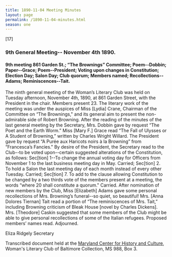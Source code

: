 ```yaml
---
title: 1890-11-04 Meeting Minutes
layout: page
permalink: /1890-11-04-minutes.html
season: one
---
```

[17]

### 9th General Meeting-- November 4th 1890.

#### 9th meeting 861 Garden St.; “The Brownings” Committee; Poem--Dobbin; Paper--Grace; Poem--President; Voting upon changes in Constitution; Election Day; Salon Day; Club quorum; Members named; Recollections--Adams; Reminiscences--Tait.

The ninth general meeting of the Woman’s Literary Club was held on Tuesday afternoon, November 4th, 1890, at 861 Garden Street, with the President in the chair. Members present 23. The literary work of the meeting was under the auspices of Miss [Lydia] Crane, Chairman of the Committee on “The Brownings," and its general aim to present the non-admirable side of Robert Browning. After the reading of the minutes of the last general meeting by the Secretary, Mrs. Dobbin gave by request “The Poet and the Earth Worm.” Miss [Mary F.] Grace read “The Fall of Ulysses or A Student of Browning,” written by Charles Wright Willard. The President gave by request “A Purée aux Haricots noirs à la Browning” from “Francesca’s Fancies." By desire of the President, the Secretary read to the Club--to be voted upon--certain suggested alterations of the Constitution, as follows: Sec[tion] 1--To change the annual voting day for Officers from November 1 to the last business meeting day in May. Carried; Sec[tion] 2. To hold a Salon the last meeting day of each month instead of every other Tuesday. Carried; Sec[tion] 7. To add to the clause allowing Constitution to be changed by a two thirds vote of the members present at a meeting, the words “where 20 shall constitute a quorum." Carried. After nomination of new members by the Club, Miss [Elizabeth] Adams gave some personal recollections of Mrs. Browning’s funeral--so quiet, so beautiful! Mrs. [Anna Dolores Tiernan] Tait read a portion of “The reminiscences of Mrs. Tait,” including Browning criticism of Bleak House [novel by Charles Dickens]. Mrs. [Theodore] Caskin suggested that some members of the Club might be able to give personal recollections of some of the Italian refugees. Proposed members’ names read. Adjourned.

Eliza Ridgely
Secretary

Transcribed document held at the [Maryland Center for History and Culture](http://mdhs.org/), Woman's Literary Club of Baltimore Collection, MS 988, Box 3. 